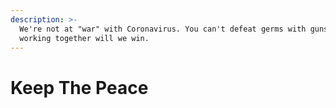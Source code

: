 ```yaml
---
description: >-
  We're not at "war" with Coronavirus. You can't defeat germs with guns. Only by
  working together will we win.
---
```


# Keep The Peace


